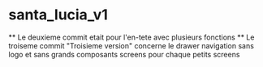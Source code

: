 # santa_lucia_v1

** Le deuxieme commit etait pour l'en-tete avec plusieurs fonctions 
** Le troiseme commit "Troisieme version" concerne le drawer navigation sans logo et sans grands composants screens pour chaque petits screens
